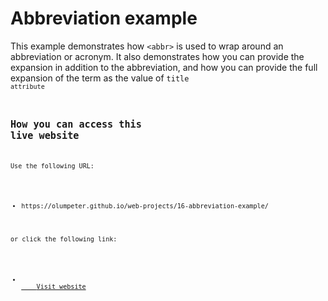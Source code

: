 # Abbreviation example

This example demonstrates how <code>&lt;abbr&gt;</code> is used to wrap around an abbreviation or acronym. It also demonstrates how you can provide the expansion in addition to the abbreviation, and how you can provide the full expansion of the term as the value of <code>title<code> attribute

## How you can access this live website
<p>Use the following URL:</p>
<ul>
  <li>https://olumpeter.github.io/web-projects/16-abbreviation-example/</li>
</ul>
<p>or click the following link:</p> 
<ul>
  <li><a href="https://olumpeter.github.io/web-projects/16-abbreviation-example/">
    Visit website</a></li>
</ul>

